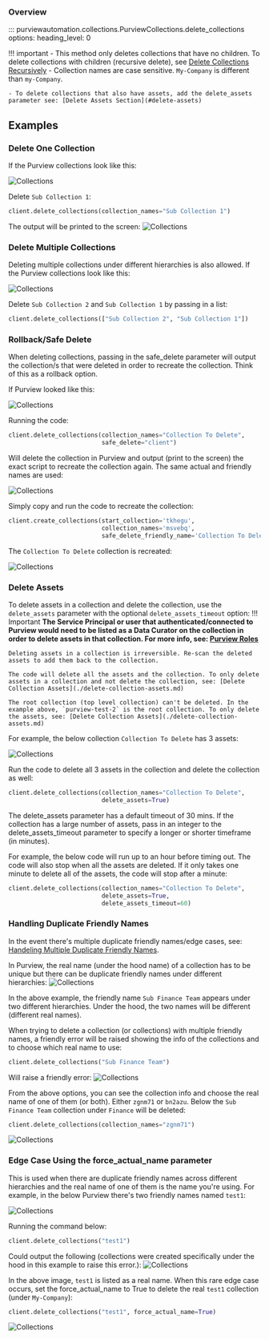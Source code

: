 ### Overview
::: purviewautomation.collections.PurviewCollections.delete_collections
    options:
        heading_level: 0

!!! important
    - This method only deletes collections that have no children. To delete collections with children (recursive delete), see [Delete Collections Recursively](delete-collections-recursively.md) 
    - Collection names are case sensitive. `My-Company` is different than `my-Company`.

    - To delete collections that also have assets, add the delete_assets parameter see: [Delete Assets Section](#delete-assets)
    

## Examples

### Delete One Collection
If the Purview collections look like this:

![Collections](../img/tutorial/delete-collections/image01.png)

Delete `Sub Collection 1`:
```Python
client.delete_collections(collection_names="Sub Collection 1")
```
The output will be printed to the screen:
![Collections](../img/tutorial/delete-collections/image02.png)

### Delete Multiple Collections
Deleting multiple collections under different hierarchies is also allowed. If the Purview collections look like this:


![Collections](../img/tutorial/delete-collections/image03.png)

Delete `Sub Collection 2` and `Sub Collection 1` by passing in a list:
```Python
client.delete_collections(["Sub Collection 2", "Sub Collection 1"])
```


### Rollback/Safe Delete
When deleting collections, passing in the safe_delete parameter will output the collection/s that were deleted in order to recreate the collection. Think of this as a rollback option.

If Purview looked like this:

![Collections](../img/tutorial/delete-collections/image10.png)

Running the code: 
```Python
client.delete_collections(collection_names="Collection To Delete", 
                          safe_delete="client")
```
Will delete the collection in Purview and output (print to the screen) the exact script to recreate the collection again. The same actual and friendly names are used:

![Collections](../img/tutorial/delete-collections/image11.png)

Simply copy and run the code to recreate the collection:
```Python
client.create_collections(start_collection='tkhegu', 
                          collection_names='msvebq', 
                          safe_delete_friendly_name='Collection To Delete')
```                                             
The `Collection To Delete` collection is recreated:

![Collections](../img/tutorial/delete-collections/image12.png)


### Delete Assets
To delete assets in a collection and delete the collection, use the `delete_assets` parameter with the optional `delete_assets_timeout` option:
!!! Important
    **The Service Principal or user that authenticated/connected to Purview would need to be listed as a Data Curator on the collection in order to delete assets in that collection. For more info, see: [Purview Roles](https://learn.microsoft.com/en-us/azure/purview/catalog-permissions)** 
    
    Deleting assets in a collection is irreversible. Re-scan the deleted assets to add them back to the collection.

    The code will delete all the assets and the collection. To only delete assets in a collection and not delete the collection, see: [Delete Collection Assets](./delete-collection-assets.md)

    The root collection (top level collection) can't be deleted. In the example above, `purview-test-2` is the root collection. To only delete the assets, see: [Delete Collection Assets](./delete-collection-assets.md)


For example, the below collection `Collection To Delete` has 3 assets:

![Collections](../img/tutorial/delete-collections/image13.png)

Run the code to delete all 3 assets in the collection and delete the collection as well:


```Python
client.delete_collections(collection_names="Collection To Delete",
                          delete_assets=True)
``` 

The delete_assets parameter has a default timeout of 30 mins. If the collection has a large number of assets, pass in an integer to the delete_assets_timeout parameter to specify a longer or shorter timeframe (in minutes).

For example, the below code will run up to an hour before timing out. The code will also stop when all the assets are deleted. If it only takes one minute to delete all of the assets, the code will stop after a minute:
```Python
client.delete_collections(collection_names="Collection To Delete",
                          delete_assets=True,
                          delete_assets_timeout=60)
```                          







### Handling Duplicate Friendly Names

In the event there's multiple duplicate friendly names/edge cases, see: [Handeling Multiple Duplicate Friendly Names](../handeling-multiple-duplicate-friendly-names.md).








In Purview, the real name (under the hood name) of a collection has to be unique but there can be duplicate friendly names under different hierarchies:
![Collections](../img/tutorial/delete-collections/image04.png)

In the above example, the friendly name `Sub Finance Team` appears under two different hierarchies. Under the hood, the two names will be different (different real names).

When trying to delete a collection (or collections) with multiple friendly names, a friendly error will be raised showing the info of the collections and to choose which real name to use:
```Python
client.delete_collections("Sub Finance Team")
```
Will raise a friendly error:
![Collections](../img/tutorial/delete-collections/image05.png)

From the above options, you can see the collection info and choose the real name of one of them (or both). Either `zgnm71` or `bn2azu`. Below the `Sub Finance Team` collection under `Finance` will be deleted:

```Python
client.delete_collections(collection_names="zgnm71")
```
![Collections](../img/tutorial/delete-collections/image06.png)




### Edge Case Using the force_actual_name parameter
This is used when there are duplicate friendly names across different hierarchies and the real name of one of them is the name you're using. For example, in the below Purview there's two friendly names named `test1`:

![Collections](../img/tutorial/delete-collections/image07.png)

Running the command below:
```Python
client.delete_collections("test1")
```
Could output the following (collections were created specifically under the hood in this example to raise this error.):
![Collections](../img/tutorial/delete-collections/image08.png)

In the above image, `test1` is listed as a real name. When this rare edge case occurs, set the force_actual_name to True to delete the real `test1` collection (under `My-Company`):
```Python
client.delete_collections("test1", force_actual_name=True)
```
![Collections](../img/tutorial/delete-collections/image09.png)